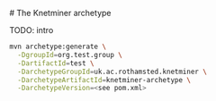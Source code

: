 # The Knetminer archetype

TODO: intro

```bash  	
mvn archetype:generate \
  -DgroupId=org.test.group \
  -DartifactId=test \
  -DarchetypeGroupId=uk.ac.rothamsted.knetminer \
  -DarchetypeArtifactId=knetminer-archetype \
  -DarchetypeVersion=<see pom.xml>
```
